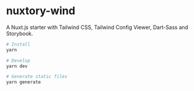 # nuxtory-wind

A Nuxt.js starter with Tailwind CSS, Tailwind Config Viewer, Dart-Sass and Storybook.

```bash
# Install
yarn

# Develop
yarn dev

# Generate static files
yarn generate
```
